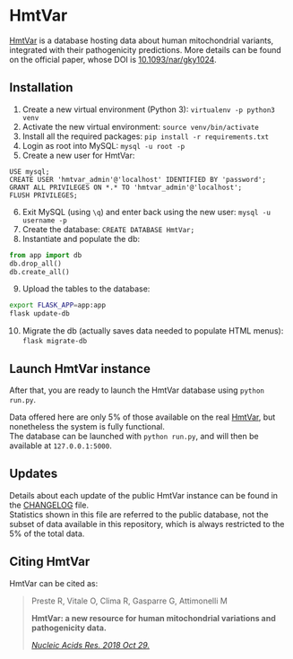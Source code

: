 # HmtVar  

[HmtVar](https://www.hmtvar.uniba.it) is a database hosting data about human mitochondrial variants, integrated with their pathogenicity predictions. More details can be found on the official paper, whose DOI is [10.1093/nar/gky1024](https://doi.org/10.1093/nar/gky1024).  

## Installation  

1. Create a new virtual environment (Python 3): `virtualenv -p python3 venv`  
2. Activate the new virtual environment: `source venv/bin/activate`  
3. Install all the required packages: `pip install -r requirements.txt`  
4. Login as root into MySQL: `mysql -u root -p`  
5. Create a new user for HmtVar:  
```mysql
USE mysql;
CREATE USER 'hmtvar_admin'@'localhost' IDENTIFIED BY 'password';
GRANT ALL PRIVILEGES ON *.* TO 'hmtvar_admin'@'localhost';
FLUSH PRIVILEGES;
```
6. Exit MySQL (using `\q`) and enter back using the new user: `mysql -u username -p`  
7. Create the database: `CREATE DATABASE HmtVar;`  
8. Instantiate and populate the db:  
```python
from app import db
db.drop_all()
db.create_all()
```
9. Upload the tables to the database: 
```bash
export FLASK_APP=app:app
flask update-db
```  
10. Migrate the db (actually saves data needed to populate HTML menus): `flask migrate-db`  


## Launch HmtVar instance  

After that, you are ready to launch the HmtVar database using `python run.py`.  

Data offered here are only 5% of those available on the real [HmtVar](https://www.hmtvar.uniba.it), but nonetheless the system is fully functional.  
The database can be launched with `python run.py`, and will then be available at `127.0.0.1:5000`.  

## Updates  

Details about each update of the public HmtVar instance can be found in the [CHANGELOG](/CHANGELOG.md) file.  
Statistics shown in this file are referred to the public database, not the subset of data available in this repository, which is always restricted to the 5% of the total data.  

## Citing HmtVar  

HmtVar can be cited as:  

>Preste R, Vitale O, Clima R, Gasparre G, Attimonelli M  
>
>**HmtVar: a new resource for human mitochondrial variations and pathogenicity data.**  
>
>[*Nucleic Acids Res. 2018 Oct 29.*](https://doi.org/10.1093/nar/gky1024)  


